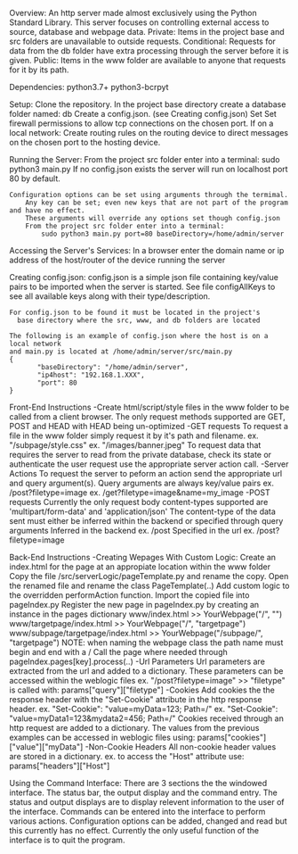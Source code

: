 Overview:
    An http server made almost exclusively using the Python Standard Library.
    This server focuses on controlling external access to source, database and webpage data.
        Private:     Items in the project base and src folders are unavailable to outside requests.
        Conditional: Requests for data from the db folder have extra processing through the server before it is given.
        Public:      Items in the www folder are available to anyone that requests for it by its path.

Dependencies: 
    python3.7+
    python3-bcrpyt

Setup:
    Clone the repository. 
    In the project base directory create a database folder named: db
    Create a config.json. (see Creating config.json)
    Set
    Set firewall permissions to allow tcp connections on the chosen port.
    If on a local network:
        Create routing rules on the routing device to direct messages
        on the chosen port to the hosting device.

Running the Server:
    From the project src folder enter into a terminal:
        sudo python3 main.py
    If no config.json exists the server will run on localhost port 80 by default.

    Configuration options can be set using arguments through the termimal.
        Any key can be set; even new keys that are not part of the program and have no effect.
        These arguments will override any options set though config.json
        From the project src folder enter into a terminal:
            sudo python3 main.py port=80 baseDirectory=/home/admin/server

Accessing the Server's Services:
    In a browser enter the domain name or ip address of the host/router of the device running the server

Creating config.json:
    config.json is a simple json file containing key/value pairs to be imported when the server is started.
    See file configAllKeys to see all available keys along with their type/description.
    
    For config.json to be found it must be located in the project's 
      base directory where the src, www, and db folders are located

    The following is an example of config.json where the host is on a local network
    and main.py is located at /home/admin/server/src/main.py
    {
           "baseDirectory": "/home/admin/server",
           "ip4host": "192.168.1.XXX",
           "port": 80
    }

Front-End Instructions
-Create html/script/style files in the www folder to be called from a client browser.
    The only request methods supported are GET, POST and HEAD with HEAD being un-optimized
-GET requests
    To request a file in the www folder simply request it by it's path and filename.
      ex. "/subpage/style.css"
      ex. "/images/banner.jpeg"
    To request data that requires the server to read from the private database, check its state
    or authenticate the user request use the appropriate server action call.
-Server Actions
    To request the server to peform an action send the appropriate url and query argument(s).
    Query arguments are always key/value pairs
      ex. /post?filetype=image
      ex. /get?filetype=image&name=my_image
-POST requests
    Currently the only request body content-types supported are 'multipart/form-data' and 'application/json'
    The content-type of the data sent must either be inferred within the backend or specified through query arguments
     Inferred in the backend
       ex. /post
     Specified in the url
       ex. /post?filetype=image

Back-End Instructions
-Creating Wepages With Custom Logic:
    Create an index.html for the page at an appropiate location within the www folder
    Copy the file /src/serverLogic/pageTemplate.py and rename the copy.
    Open the renamed file and rename the class PageTemplate(..)
    Add custom logic to the overridden performAction function.
    Import the copied file into pageIndex.py
    Register the new page in pageIndex.py by creating an instance in the pages dictionary
        www/index.html                    >> YourWebpage("/", "") 
        www/targetpage/index.html         >> YourWebpage("/", "targetpage") 
        www/subpage/targetpage/index.html >> YourWebpage("/subpage/", "targetpage")
        NOTE: when naming the webpage class the path name must begin and end with a /
    Call the page where needed through pageIndex.pages[key].process(..)
-Url Parameters
    Url parameters are extracted from the url and added to a dictionary.
    These parameters can be accessed within the weblogic files
      ex. "/post?filetype=image" >> "filetype" is called with: params["query"]["filetype"]
-Cookies
    Add cookies the the response header with the "Set-Cookie" attribute in the http response header.
      ex. "Set-Cookie": "value=myData=123; Path=/"
      ex. "Set-Cookie": "value=myData1=123&mydata2=456; Path=/"
    Cookies received through an http request are added to a dictionary.
      The values from the previous examples can be accessed in weblogic files using: params["cookies"]["value"]["myData"]
-Non-Cookie Headers
    All non-cookie header values are stored in a dictionary.
      ex. to access the "Host" attribute use: params["headers"]["Host"]

Using the Command Interface:
    There are 3 sections the the windowed interface. The status bar, the output display and the command entry.
    The status and output displays are to display relevent information to the user of the interface.
    Commands can be entered into the interface to perform various actions.
        Configuration options can be added, changed and read but this currently has no effect.
        Currently the only useful function of the interface is to quit the program.